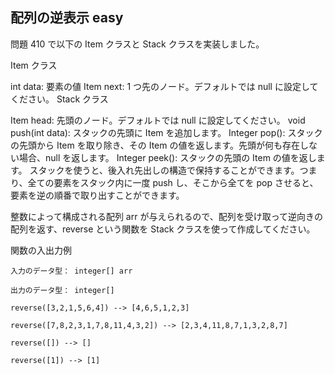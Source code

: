 ## 配列の逆表示 easy
問題 410 で以下の Item クラスと Stack クラスを実装しました。

Item クラス

int data: 要素の値
Item next: 1 つ先のノード。デフォルトでは null に設定してください。
Stack クラス

Item head: 先頭のノード。デフォルトでは null に設定してください。
void push(int data): スタックの先頭に Item を追加します。
Integer pop(): スタックの先頭から Item を取り除き、その Item の値を返します。先頭が何も存在しない場合、null を返します。
Integer peek(): スタックの先頭の Item の値を返します。
スタックを使うと、後入れ先出しの構造で保持することができます。つまり、全ての要素をスタック内に一度 push し、そこから全てを pop させると、要素を逆の順番で取り出すことができます。

整数によって構成される配列 arr が与えられるので、配列を受け取って逆向きの配列を返す、reverse という関数を Stack クラスを使って作成してください。

関数の入出力例
```
入力のデータ型： integer[] arr

出力のデータ型： integer[]

reverse([3,2,1,5,6,4]) --> [4,6,5,1,2,3]

reverse([7,8,2,3,1,7,8,11,4,3,2]) --> [2,3,4,11,8,7,1,3,2,8,7]

reverse([]) --> []

reverse([1]) --> [1]
```
